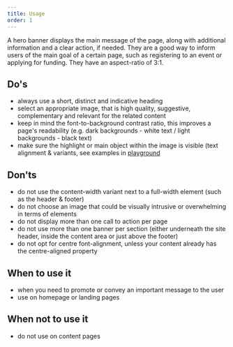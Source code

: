 ```yaml
---
title: Usage
order: 1
---
```

A hero banner displays the main message of the page, along with additional information and a clear action, if needed. They are a good way to inform users of the main goal of a certain page, such as registering to an event or applying for funding. They have an aspect-ratio of 3:1.

## Do's

- always use a short, distinct and indicative heading
- select an appropriate image, that is high quality, suggestive, complementary and relevant for the related content
- keep in mind the font-to-background contrast ratio, this improves a page's readability (e.g. dark backgrounds - white text / light backgrounds - black text)
- make sure the highlight or main object within the image is visible (text alignment & variants, see examples in [playground](/playground/eu/?path=/story/components-banners-hero-banner--primary)

## Don'ts

- do not use the content-width variant next to a full-width element (such as the header & footer)
- do not choose an image that could be visually intrusive or overwhelming in terms of elements
- do not display more than one call to action per page
- do not use more than one banner per section (either underneath the site header, inside the content area or just above the footer)
- do not opt for centre font-alignment, unless your content already has the centre-aligned property

## When to use it

- when you need to promote or convey an important message to the user
- use on homepage or landing pages

## When not to use it

- do not use on content pages
